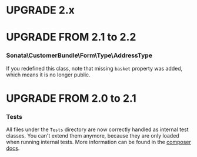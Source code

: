 UPGRADE 2.x
===========

UPGRADE FROM 2.1 to 2.2
=======================

### Sonata\CustomerBundle\Form\Type\AddressType

If you redefined this class, note that missing `basket` property was added, which means it is no longer public.

UPGRADE FROM 2.0 to 2.1
=======================

### Tests

All files under the ``Tests`` directory are now correctly handled as internal test classes. 
You can't extend them anymore, because they are only loaded when running internal tests. 
More information can be found in the [composer docs](https://getcomposer.org/doc/04-schema.md#autoload-dev).
